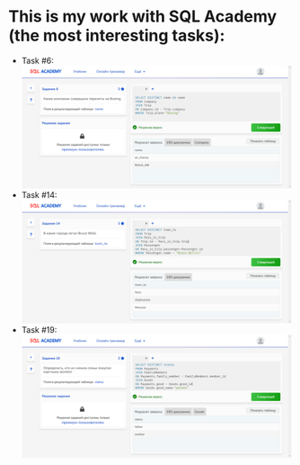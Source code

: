 # This is my work with SQL Academy (the most interesting tasks):

* Task #6:
![Task #6](https://github.com/TTemnik/part_of_CV/blob/main/QA/SQL/SQL%20Academy/Task%20%236.png)
* Task #14:
![Task #14](https://github.com/TTemnik/part_of_CV/blob/main/QA/SQL/SQL%20Academy/Task%20%2314.png)
* Task #19:
![Task #19](https://github.com/TTemnik/part_of_CV/blob/main/QA/SQL/SQL%20Academy/Task%20%2319.png)
